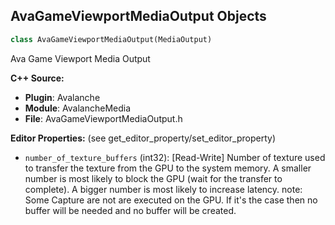 ## AvaGameViewportMediaOutput Objects

```python
class AvaGameViewportMediaOutput(MediaOutput)
```

Ava Game Viewport Media Output

**C++ Source:**

- **Plugin**: Avalanche
- **Module**: AvalancheMedia
- **File**: AvaGameViewportMediaOutput.h

**Editor Properties:** (see get_editor_property/set_editor_property)

- ``number_of_texture_buffers`` (int32):  [Read-Write] Number of texture used to transfer the texture from the GPU to the system memory.
  A smaller number is most likely to block the GPU (wait for the transfer to complete).
  A bigger number is most likely to increase latency.
  note: Some Capture are not are executed on the GPU. If it's the case then no buffer will be needed and no buffer will be created.

<a id="unreal.AvaPlayable"></a>